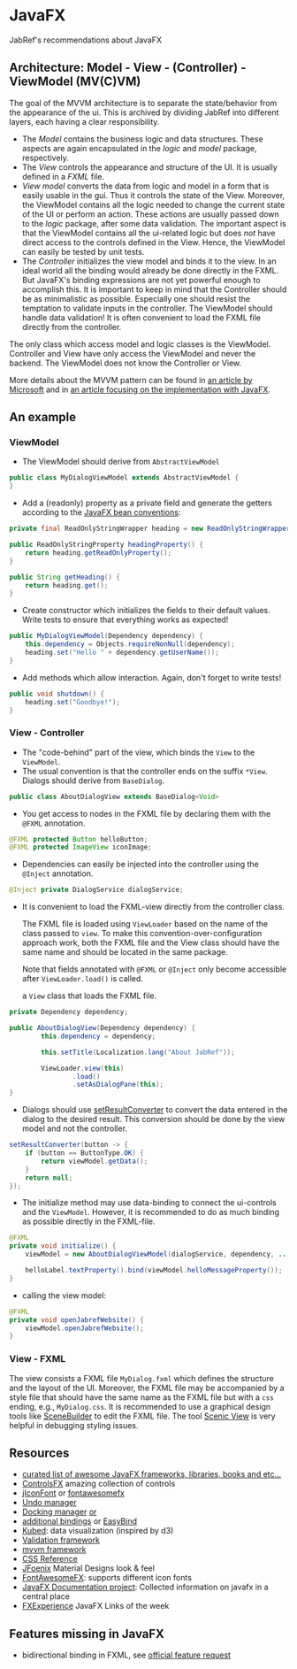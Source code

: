 # JavaFX

JabRef's recommendations about JavaFX

## Architecture: Model - View - \(Controller\) - ViewModel  \(MV\(C\)VM\)

The goal of the MVVM architecture is to separate the state/behavior from the appearance of the ui. This is archived by dividing JabRef into different layers, each having a clear responsibility.

* The _Model_ contains the business logic and data structures. These aspects are again encapsulated in the _logic_ and _model_ package, respectively.
* The _View_ controls the appearance and structure of the UI. It is usually defined in a _FXML_ file.
* _View model_ converts the data from logic and model in a form that is easily usable in the gui. Thus it controls the state of the View. Moreover, the ViewModel contains all the logic needed to change the current state of the UI or perform an action. These actions are usually passed down to the _logic_ package, after some data validation. The important aspect is that the ViewModel contains all the ui-related logic but does _not_ have direct access to the controls defined in the View. Hence, the ViewModel can easily be tested by unit tests.
* The _Controller_ initializes the view model and binds it to the view. In an ideal world all the binding would already be done directly in the FXML. But JavaFX's binding expressions are not yet powerful enough to accomplish this. It is important to keep in mind that the Controller should be as minimalistic as possible. Especially one should resist the temptation to validate inputs in the controller. The ViewModel should handle data validation! It is often convenient to load the FXML file directly from the controller.  

The only class which access model and logic classes is the ViewModel. Controller and View have only access the ViewModel and never the backend. The ViewModel does not know the Controller or View.

More details about the MVVM pattern can be found in [an article by Microsoft](https://msdn.microsoft.com/en-us/magazine/dd419663.aspx) and in [an article focusing on the implementation with JavaFX](http://blog.buildpath.de/javafx-decouple-the-view-and-its-behavior-to-create-a-testable-ui/).

## An example

### ViewModel

* The ViewModel should derive from `AbstractViewModel`

```java
public class MyDialogViewModel extends AbstractViewModel {
}
```

* Add a \(readonly\) property as a private field and generate the getters according to the [JavaFX bean conventions](https://docs.oracle.com/javafx/2/binding/jfxpub-binding.htm):

```java
private final ReadOnlyStringWrapper heading = new ReadOnlyStringWrapper();

public ReadOnlyStringProperty headingProperty() {
    return heading.getReadOnlyProperty();
}

public String getHeading() {
    return heading.get();
}
```

* Create constructor which initializes the fields to their default values. Write tests to ensure that everything works as expected!

```java
public MyDialogViewModel(Dependency dependency) {
    this.dependency = Objects.requireNonNull(dependency);
    heading.set("Hello " + dependency.getUserName());
}
```

* Add methods which allow interaction. Again, don't forget to write tests!

```java
public void shutdown() {
    heading.set("Goodbye!");
}
```

### View - Controller

* The "code-behind" part of the view, which binds the `View` to the `ViewModel`.
* The usual convention is that the controller ends on the suffix `*View`. Dialogs should derive from `BaseDialog`.

```java
public class AboutDialogView extends BaseDialog<Void>
```

* You get access to nodes in the FXML file by declaring them with the `@FXML` annotation.

```java
@FXML protected Button helloButton;
@FXML protected ImageView iconImage;
```

* Dependencies can easily be injected into the controller using the `@Inject` annotation.

```java
@Inject private DialogService dialogService;
```

* It is convenient to load the FXML-view directly from the controller class.

  The FXML file is loaded using `ViewLoader` based on the name of the class passed to `view`. To make this convention-over-configuration approach work, both the FXML file and the View class should have the same name and should be located in the same package.

  Note that fields annotated with `@FXML` or `@Inject` only become accessible after `ViewLoader.load()` is called.

  a `View` class that loads the FXML file.

```java
private Dependency dependency;

public AboutDialogView(Dependency dependency) {
        this.dependency = dependency;

        this.setTitle(Localization.lang("About JabRef"));

        ViewLoader.view(this)
                .load()
                .setAsDialogPane(this);
}
```

* Dialogs should use [setResultConverter](https://docs.oracle.com/javase/8/javafx/api/javafx/scene/control/Dialog.html#setResultConverter-javafx.util.Callback-) to convert the data entered in the dialog to the desired result. This conversion should be done by the view model and not the controller.

```java
setResultConverter(button -> {
    if (button == ButtonType.OK) {
        return viewModel.getData();
    }
    return null;
});
```

* The initialize method may use data-binding to connect the ui-controls and the `ViewModel`. However, it is recommended to do as much binding as possible directly in the FXML-file.

```java
@FXML
private void initialize() {
    viewModel = new AboutDialogViewModel(dialogService, dependency, ...);

    helloLabel.textProperty().bind(viewModel.helloMessageProperty());
}
```

* calling the view model:

```java
@FXML
private void openJabrefWebsite() {
    viewModel.openJabrefWebsite();
}
```

### View - FXML

The view consists a FXML file `MyDialog.fxml` which defines the structure and the layout of the UI. Moreover, the FXML file may be accompanied by a style file that should have the same name as the FXML file but with a `css` ending, e.g., `MyDialog.css`. It is recommended to use a graphical design tools like [SceneBuilder](http://gluonhq.com/labs/scene-builder/) to edit the FXML file. The tool [Scenic View](https://github.com/JonathanGiles/scenic-view) is very helpful in debugging styling issues.

## Resources

* [curated list of awesome JavaFX frameworks, libraries, books and etc...](https://github.com/mhrimaz/AwesomeJavaFX)
* [ControlsFX](http://fxexperience.com/controlsfx/features/) amazing collection of controls
* [jIconFont](http://jiconfont.github.io/googlematerialdesignicons) or [fontawesomefx](https://bitbucket.org/Jerady/fontawesomefx/)
* [Undo manager](https://github.com/FXMisc/UndoFX)
* [Docking manager](https://github.com/alexbodogit/AnchorFX) [or](https://github.com/RobertBColton/DockFX)
* [additional bindings](https://github.com/lestard/advanced-bindings) or [EasyBind](https://github.com/TomasMikula/EasyBind)
* [Kubed](https://github.com/hudsonb/kubed): data visualization \(inspired by d3\)
* [Validation framework](https://github.com/sialcasa/mvvmFX/wiki/Validation)
* [mvvm framework](https://github.com/sialcasa/mvvmFX/wiki)
* [CSS Reference](http://docs.oracle.com/javafx/2/api/javafx/scene/doc-files/cssref.html)
* [JFoenix](https://github.com/jfoenixadmin/JFoenix) Material Designs look & feel
* [FontAwesomeFX](https://bitbucket.org/Jerady/fontawesomefx/overview): supports different icon fonts
* [JavaFX Documentation project](https://fxdocs.github.io/docs/index.html): Collected information on javafx in a central place
* [FXExperience](http://fxexperience.com/) JavaFX Links of the week

## Features missing in JavaFX

* bidirectional binding in FXML, see [official feature request](https://bugs.openjdk.java.net/browse/JDK-8090665)


